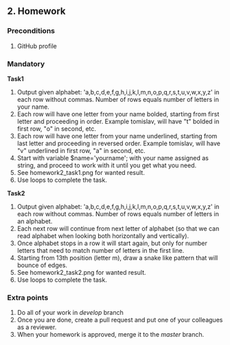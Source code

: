 ## 2. Homework

### Preconditions
1. GitHub profile

### Mandatory 
__Task1__
1. Output given alphabet: 'a,b,c,d,e,f,g,h,i,j,k,l,m,n,o,p,q,r,s,t,u,v,w,x,y,z' in each row without commas. Number of rows equals number of letters in your name.
2. Each row will have one letter from your name bolded, starting from first letter and proceeding in order. Example tomislav, will have "t" bolded in first row, "o" in second, etc.
3. Each row will have one letter from your name underlined, starting from last letter and proceeding in reversed order. Example tomislav, will have "v" underlined in first row, "a" in second, etc.
4. Start with variable $name='yourname'; with your name assigned as string, and proceed to work with it until you get what you need.
5. See homework2_task1.png for wanted result.
6. Use loops to complete the task.

__Task2__
1. Output given alphabet: 'a,b,c,d,e,f,g,h,i,j,k,l,m,n,o,p,q,r,s,t,u,v,w,x,y,z' in each row without commas. Number of rows equals number of letters in an alphabet.
2. Each next row will continue from next letter of alphabet (so that we can read alphabet when looking both horizontally and vertically). 
3. Once alphabet stops in a row it will start again, but only for number letters that need to match number of letters in the first line.
4. Starting from 13th position (letter m), draw a snake like pattern that will bounce of edges.
5. See homework2_task2.png for wanted result.
6. Use loops to complete the task.

### Extra points
1. Do all of your work in _develop_ branch
2. Once you are done, create a pull request and put one of your colleagues as a reviewer.
3. When your homework is approved, merge it to the _master_ branch.
